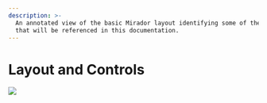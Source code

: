 ```yaml
---
description: >-
  An annotated view of the basic Mirador layout identifying some of the controls
  that will be referenced in this documentation.
---
```


# Layout and Controls

![](https://github.com/danieltbrennan/puam-mirador-docs-docents/tree/fa27e2860062d434830f331794db816ccbf1ad53/.gitbook/assets/screenshot_2021-01-27-princeton-university-art-museum-collection-viewer.png)

